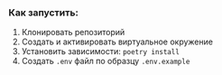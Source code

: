### Как запустить:
1. Клонировать репозиторий
2. Создать и активировать виртуальное окружение
3. Установить зависимости: `poetry install`
4. Создать `.env` файл по образцу `.env.example`
